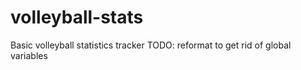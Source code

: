 # volleyball-stats
Basic volleyball statistics tracker
TODO: reformat to get rid of global variables
